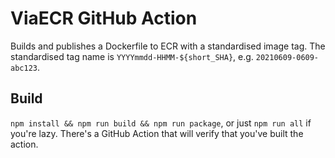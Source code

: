 # ViaECR GitHub Action
Builds and publishes a Dockerfile to ECR with a standardised image tag. The standardised tag name
is `YYYYmmdd-HHMM-${short_SHA}`, e.g. `20210609-0609-abc123`.

## Build
`npm install && npm run build && npm run package`, or just `npm run all` if you're lazy. There's
a GitHub Action that will verify that you've built the action.
